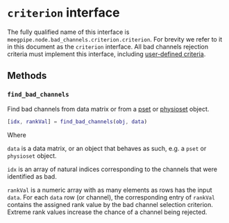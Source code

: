 `criterion` interface
===

The fully qualified name of this interface is
`meegpipe.node.bad_channels.criterion.criterion`. For brevity we refer to it
in this document as the `criterion` interface. All bad channels rejection
criteria must implement this interface, including
[user-defined criteria][userdef].

[userdef]: ./README.md

## Methods

### `find_bad_channels`

Find bad channels from data matrix or from a [pset][pset] or [physioset][phys]
object.

[pset]: ../../../../+pset/@pset/README.md
[phys]: ../../../../+physioset/@physioset/README.md

````matlab
[idx, rankVal] = find_bad_channels(obj, data)
````

Where

`data` is a data matrix, or an object that behaves as such, e.g. a `pset` or
`physioset` object.

`idx` is an array of natural indices corresponding to the channels that were
identified as bad.

`rankVal` is a numeric array with as many elements as rows has the 
input `data`. For each `data` row (or channel), the corresponding entry of
`rankVal` contains the assigned rank value by the bad channel selection
criterion. Extreme rank values increase the chance of a channel being 
rejected.

